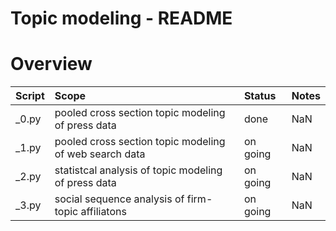 Topic modeling - README
=======================


Overview
========

| Script | Scope                                                  | Status   | Notes |
|:-------|:-------------------------------------------------------|:---------|:------|
| _0.py  | pooled cross section topic modeling of press data      | done     | NaN   |
| _1.py  | pooled cross section topic modeling of web search data | on going | NaN   |
| _2.py  | statistcal analysis of topic modeling of press data    | on going | NaN   |
| _3.py  | social sequence analysis of firm-topic affiliatons     | on going | NaN   |


